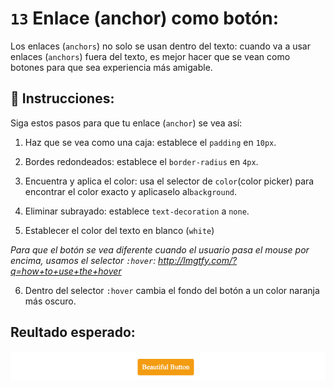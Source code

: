 # `13` Enlace (anchor) como botón: 

Los enlaces (`anchors`) no solo se usan dentro del texto: cuando va a usar enlaces (`anchors`) fuera del texto, es mejor hacer que se vean como botones para que sea experiencia más amigable.

## 📝 Instrucciones:

Siga estos pasos para que tu enlace (`anchor`) se vea así:

1. Haz que se vea como una caja: establece el `padding` en `10px`.

2. Bordes redondeados: establece el `border-radius` en `4px`.

3. Encuentra y aplica el color: usa el selector de `color`(color picker) para encontrar el color exacto y aplicaselo al`background`.

4. Eliminar subrayado: establece `text-decoration` a `none`.

5. Establecer el color del texto en blanco (`white`)

*Para que el botón se vea diferente cuando el usuario pasa el mouse por encima, usamos el selector `:hover`: http://lmgtfy.com/?q=how+to+use+the+hover*

6. Dentro del selector `:hover` cambia el fondo del botón a un color naranja más oscuro.

## Reultado esperado:

![Example Image](../../.learn/assets/13-1.gif?raw=true)
